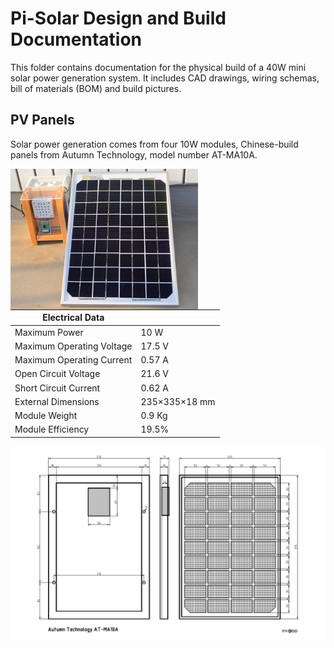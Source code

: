 # Pi-Solar Design and Build Documentation

This folder contains documentation for the physical build  of a 40W mini solar power generation system. It includes CAD drawings, wiring schemas, bill of materials (BOM) and build pictures.

## PV Panels

Solar power generation comes from four 10W modules, Chinese-build panels from Autumn Technology, model number AT-MA10A.

<img align="left" src="..\images\pi-solar testpanel 10w.jpg" height="225px" width="300px"> 

|Electrical Data| |
|---------------|-|
|Maximum Power|10 W|
|Maximum Operating Voltage|17.5 V|
|Maximum Operating Current|0.57 A|
|Open Circuit Voltage|21.6 V|
|Short Circuit Current|0.62 A|
|External Dimensions|235×335×18 mm|
|Module Weight|0.9 Kg|
|Module Efficiency|19.5%|

<img src="../cad/AT-MA10A 10W pv panel v10.png">
